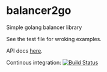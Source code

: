 balancer2go
===========

Simple golang balancer library

See the test file for wroking examples.

API docs [here](http://go.pkgdoc.org/github.com/rif/balancer2go).

Continous integration: [![Build Status](https://secure.travis-ci.org/rif/balancer2go.png)](http://travis-ci.org/rif/balancer2go)